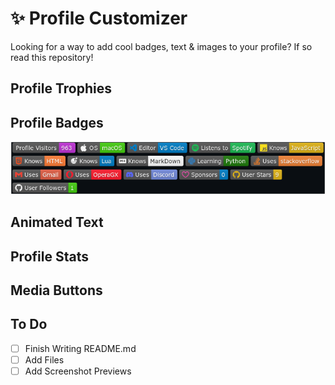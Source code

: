 # ✨ Profile Customizer
Looking for a way to add cool badges, text &amp; images to your profile? If so read this repository!

## Profile Trophies

## Profile Badges
![Profile Badges Example](Screenshots/badges_example.svg)

## Animated Text

## Profile Stats

## Media Buttons

## To Do
- [ ] Finish Writing README.md
- [ ] Add Files
- [ ] Add Screenshot Previews
